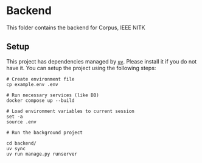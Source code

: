 # Backend

This folder contains the backend for Corpus, IEEE NITK

## Setup
This project has dependencies managed by [`uv`](https://docs.astral.sh/uv/). Please install it if you do not have it.
You can setup the project using the following steps:

```shell
# Create environment file
cp example.env .env

# Run necessary services (like DB)
docker compose up --build

# Load environment variables to current session
set -a
source .env

# Run the background project

cd backend/
uv sync
uv run manage.py runserver
```